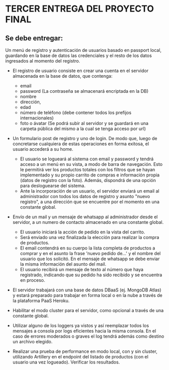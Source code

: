 # TERCER ENTREGA DEL PROYECTO FINAL

## Se debe entregar: 

Un menú de registro y autenticación de usuarios basado en passport local, guardando en la base de datos las credenciales y el resto de los datos ingresados al momento del registro.

- El registro de usuario consiste en crear una cuenta en el servidor almacenada en la base de datos, que contenga:
    - email 
    - password (La contraseña se almacenará encriptada en la DB)
    - nombre 
    - dirección, 
    - edad 
    - número de teléfono (debe contener todos los prefijos internacionales) 
    - foto o ávatar (Se podrá subir al servidor y se guardará en una carpeta pública del mismo a la cual se tenga acceso por url)

- Un formulario post de registro y uno de login. De modo que, luego de concretarse cualquiera de estas operaciones en forma exitosa, el usuario accederá a su home.
    - El usuario se logueará al sistema con email y password y tendrá acceso a un menú en su vista, a modo de barra de navegación. Esto le permitirá ver los productos totales con los filtros que se hayan implementado y su propio carrito de compras e información propia (datos de registro con la foto). Además, dispondrá de una opción para desloguearse del sistema.
    - Ante la incorporación de un usuario, el servidor enviará un email al administrador con todos los datos de registro y asunto "nuevo registro", a una dirección que se encuentre por el momento en una constante global.

- Envío de un mail y un mensaje de whatsapp al administrador desde el servidor, a un numero de contacto almacenado en una constante global.
    - El usuario iniciará la acción de pedido en la vista del carrito.
    - Será enviado una vez finalizada la elección para realizar la compra de productos.
    - El email contendrá en su cuerpo la lista completa de productos a comprar y en el asunto la frase 'nuevo pedido de...' y el nombre del usuario que los solicitó. En el mensaje de whatsapp se debe enviar la misma información del asunto del mail.
    - El usuario recibirá un mensaje de texto al número que haya registrado, indicando que su pedido ha sido recibido y se encuentra en proceso.

- El servidor trabajará con una base de datos DBaaS (ej. MongoDB Atlas) y estará preparado para trabajar en forma local o en la nube a través de la plataforma PaaS Heroku.
- Habilitar el modo cluster para el servidor, como opcional a través de una constante global.
- Utilizar alguno de los loggers ya vistos y así reemplazar todos los mensajes a consola por logs eficientes hacia la misma consola. En el caso de errores moderados o graves el log tendrá además como destino un archivo elegido.
- Realizar una prueba de performance en modo local, con y sin cluster, utilizando Artillery en el endpoint del listado de productos (con el usuario una vez logueado). Verificar los resultados.